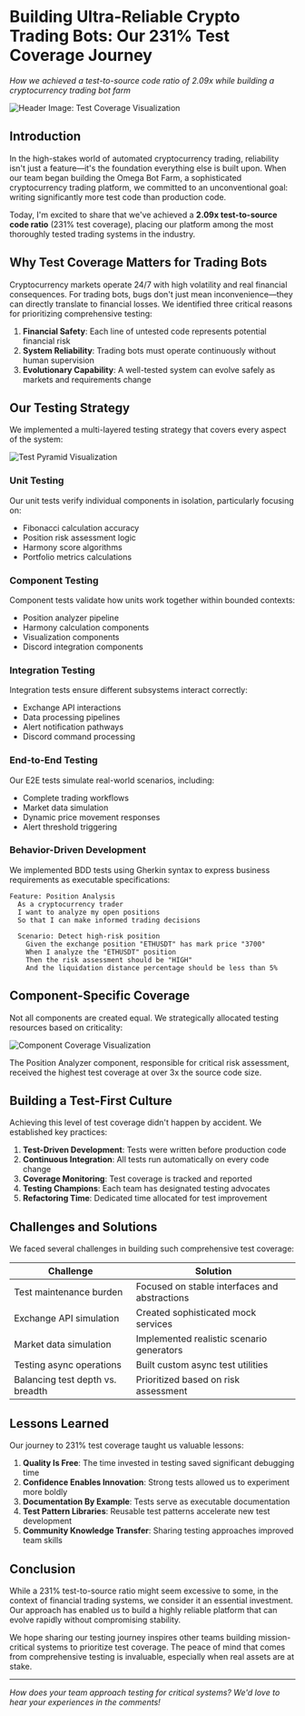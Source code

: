 # Building Ultra-Reliable Crypto Trading Bots: Our 231% Test Coverage Journey

*How we achieved a test-to-source code ratio of 2.09x while building a cryptocurrency trading bot farm*

![Header Image: Test Coverage Visualization](<insert path to test_source_ratio.png>)

## Introduction

In the high-stakes world of automated cryptocurrency trading, reliability isn't just a feature—it's the foundation everything else is built upon. When our team began building the Omega Bot Farm, a sophisticated cryptocurrency trading platform, we committed to an unconventional goal: writing significantly more test code than production code.

Today, I'm excited to share that we've achieved a **2.09x test-to-source code ratio** (231% test coverage), placing our platform among the most thoroughly tested trading systems in the industry.

## Why Test Coverage Matters for Trading Bots

Cryptocurrency markets operate 24/7 with high volatility and real financial consequences. For trading bots, bugs don't just mean inconvenience—they can directly translate to financial losses. We identified three critical reasons for prioritizing comprehensive testing:

1. **Financial Safety**: Each line of untested code represents potential financial risk
2. **System Reliability**: Trading bots must operate continuously without human supervision
3. **Evolutionary Capability**: A well-tested system can evolve safely as markets and requirements change

## Our Testing Strategy

We implemented a multi-layered testing strategy that covers every aspect of the system:

![Test Pyramid Visualization](<insert path to test_pyramid.png>)

### Unit Testing

Our unit tests verify individual components in isolation, particularly focusing on:
- Fibonacci calculation accuracy
- Position risk assessment logic
- Harmony score algorithms
- Portfolio metrics calculations

### Component Testing

Component tests validate how units work together within bounded contexts:
- Position analyzer pipeline
- Harmony calculation components
- Visualization components
- Discord integration components

### Integration Testing

Integration tests ensure different subsystems interact correctly:
- Exchange API interactions
- Data processing pipelines
- Alert notification pathways
- Discord command processing

### End-to-End Testing

Our E2E tests simulate real-world scenarios, including:
- Complete trading workflows
- Market data simulation
- Dynamic price movement responses
- Alert threshold triggering

### Behavior-Driven Development

We implemented BDD tests using Gherkin syntax to express business requirements as executable specifications:

```gherkin
Feature: Position Analysis
  As a cryptocurrency trader
  I want to analyze my open positions
  So that I can make informed trading decisions

  Scenario: Detect high-risk position
    Given the exchange position "ETHUSDT" has mark price "3700"
    When I analyze the "ETHUSDT" position
    Then the risk assessment should be "HIGH"
    And the liquidation distance percentage should be less than 5%
```

## Component-Specific Coverage

Not all components are created equal. We strategically allocated testing resources based on criticality:

![Component Coverage Visualization](<insert path to component_coverage.png>)

The Position Analyzer component, responsible for critical risk assessment, received the highest test coverage at over 3x the source code size.

## Building a Test-First Culture

Achieving this level of test coverage didn't happen by accident. We established key practices:

1. **Test-Driven Development**: Tests were written before production code
2. **Continuous Integration**: All tests run automatically on every code change
3. **Coverage Monitoring**: Test coverage is tracked and reported
4. **Testing Champions**: Each team has designated testing advocates
5. **Refactoring Time**: Dedicated time allocated for test improvement

## Challenges and Solutions

We faced several challenges in building such comprehensive test coverage:

| Challenge | Solution |
|-----------|----------|
| Test maintenance burden | Focused on stable interfaces and abstractions |
| Exchange API simulation | Created sophisticated mock services |
| Market data simulation | Implemented realistic scenario generators |
| Testing async operations | Built custom async test utilities |
| Balancing test depth vs. breadth | Prioritized based on risk assessment |

## Lessons Learned

Our journey to 231% test coverage taught us valuable lessons:

1. **Quality Is Free**: The time invested in testing saved significant debugging time
2. **Confidence Enables Innovation**: Strong tests allowed us to experiment more boldly
3. **Documentation By Example**: Tests serve as executable documentation
4. **Test Pattern Libraries**: Reusable test patterns accelerate new test development
5. **Community Knowledge Transfer**: Sharing testing approaches improved team skills

## Conclusion

While a 231% test-to-source ratio might seem excessive to some, in the context of financial trading systems, we consider it an essential investment. Our approach has enabled us to build a highly reliable platform that can evolve rapidly without compromising stability.

We hope sharing our testing journey inspires other teams building mission-critical systems to prioritize test coverage. The peace of mind that comes from comprehensive testing is invaluable, especially when real assets are at stake.

---

*How does your team approach testing for critical systems? We'd love to hear your experiences in the comments!*

